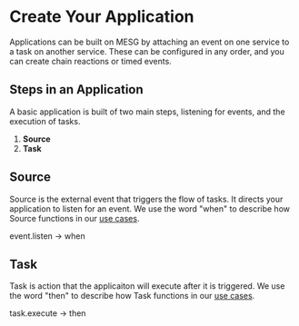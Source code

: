 # Create Your Application

Applications can be built on MESG by attaching an event on one service to a task on another service. These can be configured in any order, and you can create chain reactions or timed events.


## Steps in an Application

A basic application is built of two main steps, listening for events, and the execution of tasks. 

1. **Source**
2. **Task**

## Source

Source is the external event that triggers the flow of tasks. It directs your application to listen for an event. We use the word "when" to describe how Source functions in our [use cases](use-cases.md). 

event.listen → when 

## Task

Task is action that the applicaiton will execute after it is triggered. We use the word "then" to describe how Task functions in our [use cases](use-cases.md).

task.execute → then

